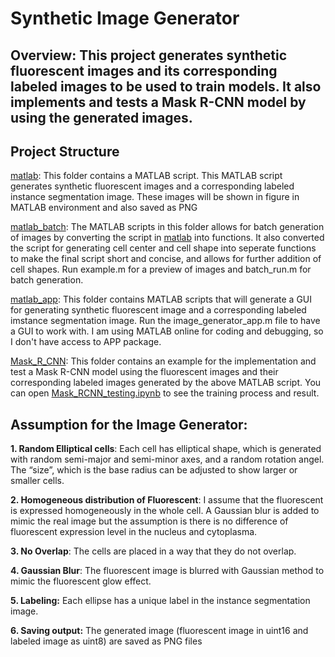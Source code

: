 # Synthetic Image Generator

## Overview: This project generates synthetic fluorescent images and its corresponding labeled images to be used to train models. It also implements and tests a Mask R-CNN model by using the generated images.

## Project Structure
[matlab](matlab): This folder contains a MATLAB script. This MATLAB script generates synthetic fluorescent images and a corresponding labeled instance segmentation image. These images will be shown in figure in MATLAB environment and also saved as PNG 

[matlab_batch](matlab_batch): The MATLAB scripts in this folder allows for batch generation of images by converting the script in [matlab](matlab) into functions. It also converted the script for generating cell center and cell shape into seperate functions to make the final script short and concise, and allows for further addition of cell shapes. Run example.m for a preview of images and batch_run.m for batch generation.

[matlab_app](matlab.app): This folder contains MATLAB scripts that will generate a GUI for generating synthetic fluorescent image and a corresponding labeled imstance segmentation image. Run the image_generator_app.m file to have a GUI to work with. I am using MATLAB online for coding and debugging, so I don't have access to APP package. 

[Mask_R_CNN](Mask_R_CNN): This folder contains an example for the implementation and test a Mask R-CNN model using the fluorescent images and their corresponding labeled images generated by the above MATLAB script. You can open [Mask_RCNN_testing.ipynb](Mask_R_CNN/Mask_RCNN_testing.ipynb) to see the training process and result.

## Assumption for the Image Generator:

**1. Random Elliptical cells**: Each cell has elliptical shape, which is generated with random semi-major and semi-minor axes, and a random rotation angel. The “size”, which is the base radius can be adjusted to show larger or smaller cells. 

**2. Homogeneous distribution of Fluorescent**: I assume that the fluorescent is expressed homogeneously in the whole cell. A Gaussian blur is added to mimic the real image but the assumption is there is no difference of fluorescent expression level in the nucleus and cytoplasma.

**3. No Overlap**: The cells are placed in a way that they do not overlap.

**4. Gaussian Blur**: The fluorescent image is blurred with Gaussian method to mimic the fluorescent glow effect.

**5. Labeling:** Each ellipse has a unique label in the instance segmentation image.

**6. Saving output:** The generated image (fluorescent image in uint16 and labeled image as uint8) are saved as PNG files
